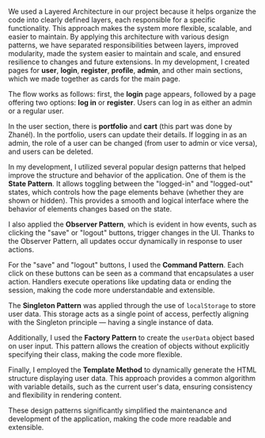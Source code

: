 We used a Layered Architecture in our project because it helps organize the code into clearly defined layers, each responsible for a specific functionality. This approach makes the system more flexible, scalable, and easier to maintain.
By applying this architecture with various design patterns, we have separated responsibilities between layers, improved modularity, made the system easier to maintain and scale, and ensured resilience to changes and future extensions.
In my development, I created pages for **user**, **login**, **register**, **profile**, **admin**, and other main sections, which we made together as cards for the main page.

The flow works as follows: first, the **login** page appears, followed by a page offering two options: **log in** or **register**. Users can log in as either an admin or a regular user.

In the user section, there is **portfolio** and **cart** (this part was done by Zhanél). In the portfolio, users can update their details. If logging in as an admin, the role of a user can be changed (from user to admin or vice versa), and users can be deleted.

In my development, I utilized several popular design patterns that helped improve the structure and behavior of the application. One of them is the **State Pattern**. It allows toggling between the "logged-in" and "logged-out" states, which controls how the page elements behave (whether they are shown or hidden). This provides a smooth and logical interface where the behavior of elements changes based on the state.

I also applied the **Observer Pattern**, which is evident in how events, such as clicking the "save" or "logout" buttons, trigger changes in the UI. Thanks to the Observer Pattern, all updates occur dynamically in response to user actions.

For the "save" and "logout" buttons, I used the **Command Pattern**. Each click on these buttons can be seen as a command that encapsulates a user action. Handlers execute operations like updating data or ending the session, making the code more understandable and extensible.

The **Singleton Pattern** was applied through the use of `localStorage` to store user data. This storage acts as a single point of access, perfectly aligning with the Singleton principle — having a single instance of data.

Additionally, I used the **Factory Pattern** to create the `userData` object based on user input. This pattern allows the creation of objects without explicitly specifying their class, making the code more flexible.

Finally, I employed the **Template Method** to dynamically generate the HTML structure displaying user data. This approach provides a common algorithm with variable details, such as the current user's data, ensuring consistency and flexibility in rendering content.

These design patterns significantly simplified the maintenance and development of the application, making the code more readable and extensible.
